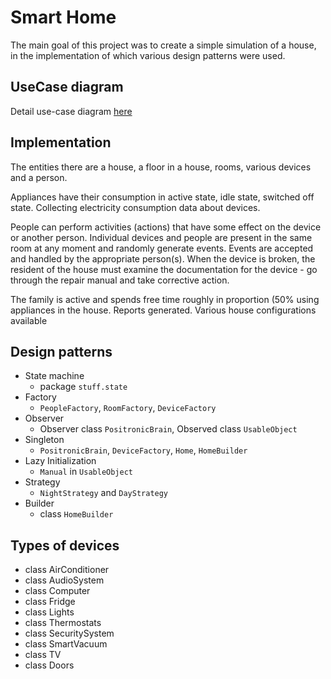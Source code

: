 # Smart Home

The main goal of this project was to create a simple simulation of a house, in the implementation of which various design patterns were used.

## UseCase diagram
Detail use-case diagram [here](https://github.com/noamorii/smart-home-simulation/blob/main/docs/UseCases.PNG)

## Implementation

The entities there are a house, a floor in a house, rooms, various devices and a person.

Appliances have their consumption in active state, idle state, switched off state. Collecting electricity consumption data about devices.

People can perform activities (actions) that have some effect on the device or another person. Individual devices and people are present in the same room at any moment and randomly generate events. Events are accepted and handled by the appropriate person(s). When the device is broken, the resident of the house must examine the documentation for the device - go through the repair manual and take corrective action.

The family is active and spends free time roughly in proportion (50% using appliances in the house. Reports generated. Various house configurations available

## Design patterns

- 	State machine
    - package `stuff.state` 
- 	Factory
    - `PeopleFactory`,  `RoomFactory`, `DeviceFactory`
-   Observer
    - Observer class `PositronicBrain`, Observed class `UsableObject`
-   Singleton
    - `PositronicBrain`, `DeviceFactory`, `Home`, `HomeBuilder`
- 	Lazy Initialization
    - `Manual` in `UsableObject` 
-   Strategy
    -  `NightStrategy` and `DayStrategy`
-   Builder 
    - class `HomeBuilder` 

## Types of devices

- class AirConditioner
- class AudioSystem
- class Computer
- class Fridge
- class Lights
- class Thermostats
- class SecuritySystem
- class SmartVacuum
- class TV
- class Doors
